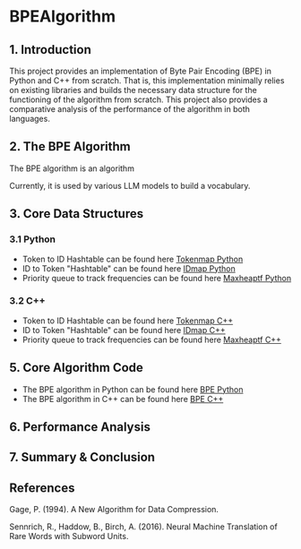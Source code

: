 # BPEAlgorithm


## 1. Introduction

This project provides an implementation of Byte Pair Encoding (BPE) in Python and C++ from scratch. That is, this implementation minimally relies on existing libraries and builds the necessary data structure for the functioning of the algorithm from scratch. This project also provides a comparative analysis of the performance of the algorithm in both languages. 


## 2. The BPE Algorithm

The BPE algorithm is an algorithm

Currently, it is used by various LLM models to build a vocabulary. 

## 3. Core Data Structures


### 3.1 Python 

- Token to ID Hashtable can be found here [Tokenmap Python]( https://github.com/tslime/BPEAlgorithm/tree/main/Python/Tokenmap)
- ID to Token "Hashtable" can be found here [IDmap Python](https://github.com/tslime/BPEAlgorithm/tree/main/Python/IDmap)
- Priority queue to track frequencies can be found here [Maxheaptf Python](https://github.com/tslime/BPEAlgorithm/tree/main/Python/Maxheaptf)


### 3.2 C++

- Token to ID Hashtable can be found here [Tokenmap C++](https://github.com/tslime/BPEAlgorithm/tree/main/C%2B%2B/Tokenmap)
- ID to Token "Hashtable" can be found here [IDmap C++](https://github.com/tslime/BPEAlgorithm/tree/main/C%2B%2B/IDmap)
- Priority queue to track frequencies can be found here [Maxheaptf C++](https://github.com/tslime/BPEAlgorithm/tree/main/C%2B%2B/Maxheaptf)

## 5. Core Algorithm Code

- The BPE algorithm in Python can be found here [BPE Python](https://github.com/tslime/BPEAlgorithm/blob/main/Python/BPEAlgorithm.py)
- The BPE algorithm in C++ can be found here [BPE C++]()


## 6. Performance Analysis

## 7. Summary \& Conclusion


## References

Gage, P. (1994). A New Algorithm for Data Compression.

Sennrich, R., Haddow, B., Birch, A. (2016). Neural Machine Translation of Rare Words with Subword Units.
